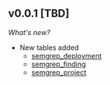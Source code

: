 ## v0.0.1 [TBD]

_What's new?_

- New tables added
  - [semgrep_deployment](https://hub.steampipe.io/plugins/gabrielsoltz/semgrep/table_semgrep_deployment.go)
  - [semgrep_finding](https://hub.steampipe.io/plugins/gabrielsoltz/semgrep/table_semgrep_finding.go)
  - [semgrep_project](https://hub.steampipe.io/plugins/gabrielsoltz/semgrep/table_semgrep_project.go)
